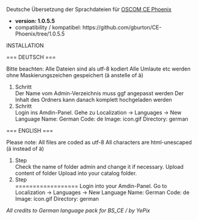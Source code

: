 <p>Deutsche Übersetzung der Sprachdateien für <a href="https://github.com/gburton/CE-Phoenix">OSCOM CE Phoenix</a>

  <ul><li><strong>version: 1.0.5.5</strong></i></li>
  <li>compatibility / kompatibel:  
      https://github.com/gburton/CE-Phoenix/tree/1.0.5.5</li>
  </ul>
</p>


INSTALLATION

=== DEUTSCH ===  
<p>Bitte beachten: Alle Dateien sind als utf-8 kodiert 
Alle Umlaute etc werden ohne Maskierungszeichen gespeichert (ä anstelle of &auml;)</p>

<p><ol><li>Schritt<br>
  Der Name vom Admin-Verzeichnis muss ggf angepasst werden
  Der Inhalt des Ordners kann danach komplett hochgeladen werden</li>

  <li>Schritt<br>
Login ins Amdin-Panel.
Gehe zu Localization -> Languages -> New Language
Name: German
Code: de
Image: icon.gif
Directory: german</li>
</ol></p>

=== ENGLISH === 
<p>Please note: All files are coded as utf-8
All characters are html-unescaped (ä instead of &auml;)</p>

<p><ol><li>Step<br>
Check the name of folder admin and change it if necessary.
  Upload content of folder Upload into your catalog folder.</li>

<li>Step<br>
==================
Login into your Amdin-Panel.
Go to Localization -> Languages -> New Language
Name: German
Code: de
Image: icon.gif
  Directory: german</li>
</ol></p>

<i>All credits to German language pack for BS_CE / by YePix</i>
